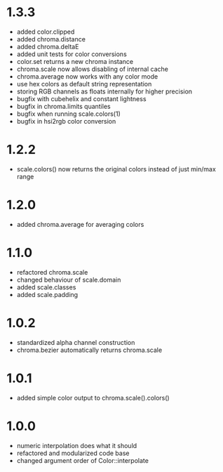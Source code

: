 # 1.3.3

* added color.clipped 
* added chroma.distance
* added chroma.deltaE
* added unit tests for color conversions
* color.set returns a new chroma instance
* chroma.scale now allows disabling of internal cache
* chroma.average now works with any color mode
* use hex colors as default string representation
* storing RGB channels as floats internally for higher precision
* bugfix with cubehelix and constant lightness
* bugfix in chroma.limits quantiles
* bugfix when running scale.colors(1)
* bugfix in hsi2rgb color conversion

# 1.2.2

* scale.colors() now returns the original colors instead of just min/max range

# 1.2.0

* added chroma.average for averaging colors

# 1.1.0

* refactored chroma.scale
* changed behaviour of scale.domain
* added scale.classes
* added scale.padding

# 1.0.2

* standardized alpha channel construction
* chroma.bezier automatically returns chroma.scale

# 1.0.1

* added simple color output to chroma.scale().colors()

# 1.0.0

* numeric interpolation does what it should
* refactored and modularized code base
* changed argument order of Color::interpolate 
